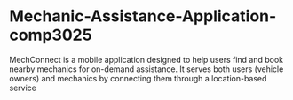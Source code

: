 # Mechanic-Assistance-Application-comp3025
MechConnect is a mobile application designed to help users find and book nearby mechanics for on-demand assistance. It serves both users (vehicle owners) and mechanics by connecting them through a location-based service
